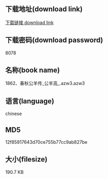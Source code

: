 ## 下载地址(download link)
[下载链接 download link](https://voluble-croquembouche-d321dc.netlify.app/?s=1862%E3%80%81%E6%98%A5%E7%A7%8B%E5%85%AC%E7%BE%8A%E4%BC%A0_%E5%85%AC%E7%BE%8A%E9%AB%98_.azw3)

## 下载密码(download password)
8078

## 名称(book name)
1862、春秋公羊传_公羊高_.azw3.azw3

## 语言(language)
chinese

## MD5
12f85817643d70ce755b77cc9ab827be

## 大小(filesize)
190.7 KB
